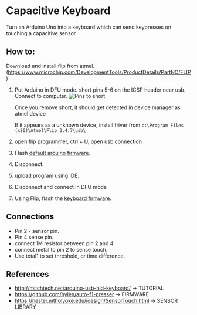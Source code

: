 # Capacitive Keyboard

Turn an Arduino Uno into a keyboard which can send keypresses on touching a capacitive sensor

             
 ## How to:
 Download and install flip from atmel.  (https://www.microchip.com/DevelopmentTools/ProductDetails/PartNO/FLIP)

 1. Put Arduino in DFU mode.
      short pins 5-6 on the ICSP header near usb. Connect to computer. 
      ![Pins to short](http://2.bp.blogspot.com/-3NUsmpZn3CU/UjAZu5yS9BI/AAAAAAAADfQ/Xekuk1jNh4Y/s1600/ArduinoUno_R3_Front_450px.jpg)
    
      Once you remove short, it should get detected in device manager as atmel device 
      
      If it appears as a unknown device, install friver from `c:\Program Files (x86)\Atmel\Flip 3.4.7\usb\`
 2. open flip programmer, ctrl + U, open usb connection
 3. Flash [default arduino firmware](Arduino-usbserial-uno.hex).
 4. Disconnect. 
 5. upload program using IDE.
 6. Disconnect and connect in DFU mode
 7. Using Flip, flash the [keyboard firmware](Arduino-keyboard-0.3.hex). 
 
## Connections
* Pin 2 - sensor pin. 
* Pin 4 sense pin. 
*  connect 1M resistor between pin 2 and 4
* connect metal to pin 2 to sense touch.
*  Use total1 to set threshold, or time difference.
 
 
 ## References
 * http://mitchtech.net/arduino-usb-hid-keyboard/ -> TUTORIAL
 * https://github.com/nylen/auto-f1-presser -> FIRMWARE             
 * https://hester.mtholyoke.edu/idesign/SensorTouch.html  -> SENSOR LIBRARY
